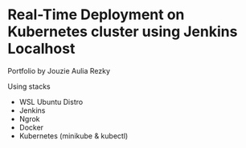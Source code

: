 # Real-Time Deployment on Kubernetes cluster using Jenkins Localhost

Portfolio by Jouzie Aulia Rezky

Using stacks
- WSL Ubuntu Distro
- Jenkins
- Ngrok
- Docker
- Kubernetes (minikube & kubectl)
